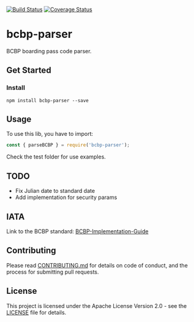 [![Build Status](https://travis-ci.org/cluny85/bcbp-parser.svg?branch=master)](https://travis-ci.org/cluny85/bcbp-parser)
[![Coverage Status](https://coveralls.io/repos/github/cluny85/bcbp-parser/badge.svg?branch=master)](https://coveralls.io/github/cluny85/bcbp-parser?branch=master)

# bcbp-parser
BCBP boarding pass code parser.

## Get Started

### Install

```
npm install bcbp-parser --save
```

## Usage

To use this lib, you have to import:

```javascript
const { parseBCBP } = require('bcbp-parser');
```

Check the test folder for use examples.

## TODO

- Fix Julian date to standard date
- Add implementation for security params

## IATA

Link to the BCBP standard: [BCBP-Implementation-Guide](https://www.iata.org/whatwedo/stb/Documents/BCBP-Implementation-Guide-5th-Edition-June-2016.pdf)

## Contributing

Please read [CONTRIBUTING.md](https://github.com/cluny85/bcbp-parser/blob/master/CONTRIBUTING.md) for details on code of conduct, and the process for submitting pull requests.

## License

This project is licensed under the Apache License Version 2.0 - see the [LICENSE](LICENSE) file for details.
